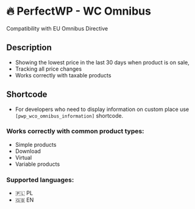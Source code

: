 #  🔥 PerfectWP - WC Omnibus
Compatibility with EU Omnibus Directive

## Description

- Showing the lowest price in the last 30 days when product is on sale,
- Tracking all price changes
- Works correctly with taxable products

## Shortcode

- For developers who need to display information on custom place use ``[pwp_wco_omnibus_information]`` shortcode.

###  Works correctly with common product types:
- Simple products
- Download
- Virtual
- Variable products

### Supported languages:
- 🇵🇱 PL
- 🇬🇧 EN
